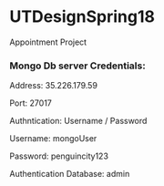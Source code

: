# UTDesignSpring18
Appointment Project


### Mongo Db server Credentials:

Address: 35.226.179.59

Port: 27017

Authntication: Username / Password

Username: mongoUser

Password: penguincity123

Authentication Database: admin



